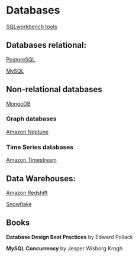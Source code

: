 # Databases 


[SQLworkbench tools](sqlworkbench)


## Databases relational:

[PostgreSQL](postgresql)

[MySQL](mysql)



## Non-relational databases

[MongoDB](mongodb)


### Graph databases

[Amazon Neptune](Neptune)


### Time Series databases

[Amazon Timestream](TimeStream)



## Data Warehouses:

[Amazon Redshift](redshift)

[Snowflake](snowflake)



## Books

**Database Design Best Practices** by Edward Pollack

**MySQL Concurrency** by Jesper Wisborg Krogh
